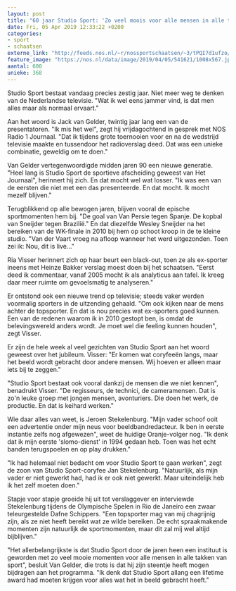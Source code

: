```yaml
---
layout: post
title: "60 jaar Studio Sport: 'Zo veel moois voor alle mensen in alle takken van sport'"
date: Fri, 05 Apr 2019 12:33:22 +0200
categories: 
- sport 
- schaatsen 
externe_link: "http://feeds.nos.nl/~r/nossportschaatsen/~3/tPQI7d1ufzo/2279118"
feature_image: "https://nos.nl/data/image/2019/04/05/541621/1008x567.jpg"
aantal: 600
unieke: 368
---
```


<p>Studio Sport bestaat vandaag precies zestig jaar. Niet meer weg te denken van de Nederlandse televisie. "Wat ik wel eens jammer vind, is dat men alles maar als normaal ervaart."</p>
<p>Aan het woord is Jack van Gelder, twintig jaar lang een van de presentatoren. "Ik mis het wel", zegt hij vrijdagochtend in gesprek met NOS Radio 1 Journaal. "Dat ik tijdens grote toernooien voor en na de wedstrijd televisie maakte en tussendoor het radioverslag deed. Dat was een unieke combinatie, geweldig om te doen."</p>
<p>Van Gelder vertegenwoordigde midden jaren 90 een nieuwe generatie. "Heel lang is Studio Sport de sportieve afscheiding geweest van Het Journaal", herinnert hij zich. En dat mocht wel wat losser. "Ik was een van de eersten die niet met een das presenteerde. En dat mocht. Ik mocht mezelf blijven."</p>
<p>Terugblikkend op alle bewogen jaren, blijven vooral de epische sportmomenten hem bij. "De goal van Van Persie tegen Spanje. De kopbal van Sneijder tegen Brazilië." En dat diezelfde Wesley Sneijder na het bereiken van de WK-finale in 2010 bij hem op schoot kroop in de te kleine studio. "Van der Vaart vroeg na afloop wanneer het werd uitgezonden. Toen zei ik: Nou, dit is live..."</p>
<p>Ria Visser herinnert zich op haar beurt een black-out, toen ze als ex-sporter ineens met Heinze Bakker verslag moest doen bij het schaatsen. "Eerst deed ik commentaar, vanaf 2005 mocht ik als analyticus aan tafel. Ik kreeg daar meer ruimte om gevoelsmatig te analyseren."</p>
<p>Er ontstond ook een nieuwe trend op televisie; steeds vaker werden voormalig sporters in de uitzending gehaald. "Om ook kijken naar de mens achter de topsporter. En dat is nou precies wat ex-sporters goed kunnen. Een van de redenen waarom ik in 2010 gestopt ben, is omdat de belevingswereld anders wordt. Je moet wel die feeling kunnen houden", zegt Visser.</p>
<p>Er zijn de hele week al veel gezichten van Studio Sport aan het woord geweest over het jubileum. Visser: "Er komen wat coryfeeën langs, maar het beeld wordt gebracht door andere mensen. Wij hoeven er alleen maar iets bij te zeggen."</p>
<p>"Studio Sport bestaat ook vooral dankzij de mensen die we niet kennen", benadrukt Visser. "De regisseurs, de technici, de cameramensen. Dat is zo'n leuke groep met jongen mensen, avonturiers. Die doen het werk, de productie. En dat is keihard werken."</p>
<p>Wie daar alles van weet, is Jeroen Stekelenburg. "Mijn vader schoof ooit een advertentie onder mijn neus voor beeldbandredacteur. Ik ben in eerste instantie zelfs nog afgewezen", weet de huidige Oranje-volger nog. "Ik denk dat ik mijn eerste 'slomo-dienst' in 1994 gedaan heb. Toen was het echt banden terugspoelen en op play drukken."</p>
<p>"Ik had helemaal niet bedacht om voor Studio Sport te gaan werken", zegt de zoon van Studio Sport-coryfee Jan Stekelenburg. "Natuurlijk, als mijn vader er niet gewerkt had, had ik er ook niet gewerkt. Maar uiteindelijk heb ik het zelf moeten doen."</p>
<p>Stapje voor stapje groeide hij uit tot verslaggever en interviewde Stekelenburg tijdens de Olympische Spelen in Rio de Janeiro een zwaar teleurgestelde Dafne Schippers. "Een topsporter mag van mij chagrijnig zijn, als ze niet heeft bereikt wat ze wilde bereiken. De echt spraakmakende momenten zijn natuurlijk de sportmomenten, maar dit zal mij wel altijd bijblijven."</p>
<p>"Het allerbelangrijkste is dat Studio Sport door de jaren heen een instituut is geworden met zo veel mooie momenten voor alle mensen in alle takken van sport", besluit Van Gelder, die trots is dat hij zijn steentje heeft mogen bijdragen aan het programma. "Ik denk dat Studio Sport allang een lifetime award had moeten krijgen voor alles wat het in beeld gebracht heeft."</p><img src="http://feeds.feedburner.com/~r/nossportschaatsen/~4/tPQI7d1ufzo" height="1" width="1" alt=""/>
